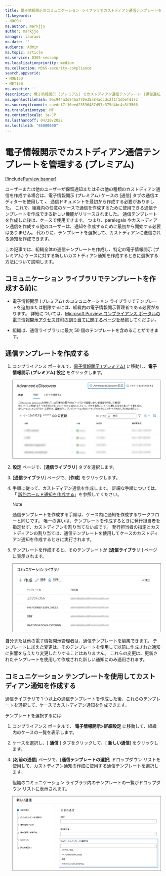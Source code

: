 ```yaml
---
title: 電子情報開示のコミュニケーション ライブラリでカストディアン通信テンプレートを管理する (プレミアム)
f1.keywords:
- NOCSH
ms.author: markjjo
author: markjjo
manager: laurawi
ms.date: ''
audience: Admin
ms.topic: article
ms.service: O365-seccomp
ms.localizationpriority: medium
ms.collection: M365-security-compliance
search.appverid:
- MOE150
- MET150
ms.assetid: ''
description: 電子情報開示 (プレミアム) でカストディアン通信テンプレート (保留通知用のテンプレートなど) を追加して、組織内の任意のケースで使用できるようにします。
ms.openlocfilehash: 9ac944a3d845a770e35a84adcdc2f1f1dbefd172
ms.sourcegitcommit: caedcf7f16eed23596487d97c375d4bc4c8f3566
ms.translationtype: MT
ms.contentlocale: ja-JP
ms.lasthandoff: 04/20/2022
ms.locfileid: "65000600"
---
```

# <a name="manage-custodian-communications-templates-in-ediscovery-premium"></a>電子情報開示でカストディアン通信テンプレートを管理する (プレミアム)

[!include[Purview banner](../includes/purview-rebrand-banner.md)]

ユーザーまたは他のユーザーが保留通知またはその他の種類のカストディアン通信を作成する場合は、電子情報開示 (プレミアム) ケースの [通信] タブの通信エディターを使用して **、** 通信ドキュメントを最初から作成する必要がありました。 これで、組織内の任意のケースで通信を作成するために使用できる通信テンプレートを作成できる新しい機能がリリースされました。 通信テンプレートを作成した後は、ケースで使用できます。 つまり、paralegals やカストディアン通信を作成する他のユーザーは、通知を作成するために最初から開始する必要はありません。 代わりに、テンプレートを選択して、カストディアンに送信される通知を作成できます。

この記事では、組織全体の通信テンプレートを作成し、特定の電子情報開示 (プレミアム) ケースに対する新しいカストディアン通知を作成するときに選択する方法について説明します。

## <a name="before-you-create-templates-in-the-communications-library"></a>コミュニケーション ライブラリでテンプレートを作成する前に

- 電子情報開示 (プレミアム) のコミュニケーション ライブラリでテンプレートを追加または削除するには、組織内の電子情報開示管理者である必要があります。 詳細については、[Microsoft Purview コンプライアンス ポータルの電子情報開示アクセス許可の割り当てに関するページを参照](assign-ediscovery-permissions.md)してください。  

- 組織は、通信ライブラリに最大 50 個のテンプレートを含めることができます。

## <a name="create-a-communications-template"></a>通信テンプレートを作成する

1. コンプライアンス ポータルで、[電子情報開示 (プレミアム)](https://go.microsoft.com/fwlink/p/?linkid=2173764) に移動し、**電子情報開示 (プレミアム) 設定** をクリックします。

   ![電子情報開示 (プレミアム) 設定を選択する](..\media\HistoricalVersions1.png)

2. **設定** ページで、[**通信ライブラリ**] タブを選択します。

3. **[通信ライブラリ**] ページで、[**作成**] をクリックします。

4. 手順に従って、カストディアン通信を作成します。 詳細な手順については、「 [訴訟ホールド通知を作成する](create-hold-notification.md)」を参照してください。

   > [!NOTE]
   > 通信テンプレートを作成する手順は、ケース内に通知を作成するワークフローと同じです。 唯一の違いは、テンプレートを作成するときに発行担当者を指定せず、カストディアンを割り当てない点です。 発行担当者の指定とカストディアンの割り当ては、通信テンプレートを使用してケースのカストディアン通知を作成するときに実行されます。

5. テンプレートを作成すると、そのテンプレートが **[通信ライブラリ** ] ページに表示されます。

   ![コミュニケーション ライブラリに表示されるテンプレート](..\media\AeDCommunicationsLibrary1.png)

自分または他の電子情報開示管理者は、通信テンプレートを編集できます。 テンプレートに加えた変更は、そのテンプレートを使用して以前に作成された通知に影響を与えたり変更したりすることはありません。 これらの変更は、更新されたテンプレートを使用して作成された新しい通知にのみ適用されます。

## <a name="use-a-communications-template-to-create-a-custodian-notification"></a>コミュニケーション テンプレートを使用してカストディアン通知を作成する

通信ライブラリで 1 つ以上の通信テンプレートを作成した後、これらのテンプレートを選択して、ケースでカストディアン通知を作成できます。

テンプレートを選択するには:

1. コンプライアンス ポータルで、 **電子情報開示>詳細設定** に移動して、組織内のケースの一覧を表示します。

2. ケースを選択し、[ **通信** ] タブをクリックして、[ **新しい通信**] をクリックします。

3. **[名前の通信**] ページで、[**通信テンプレートの選択**] ドロップダウン リストを使用して、カストディアン通知の作成に使用する通信テンプレートを選択します。

   組織のコミュニケーション ライブラリ内のテンプレートの一覧がドロップダウン リストに表示されます。

   ![ドロップダウン リストに表示されるコミュニケーション ライブラリのテンプレート。](..\media\AeDCommunicationsTemplates1.png)
